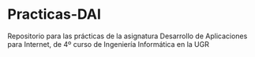 # Practicas-DAI
Repositorio para las prácticas de la asignatura Desarrollo de Aplicaciones para Internet, de 4º curso de Ingeniería Informática en la UGR

